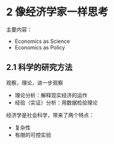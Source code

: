 # 2 像经济学家一样思考

主要内容：

- Economics as Science
- Economics as Policy

## 2.1 科学的研究方法

观察，理论，进一步观察

- 理论分析：解释现实经济的运作
- 经验（实证）分析：用数据检验理论

经济学是社会科学，带来了两个特点：

- 复杂性
- 有限的可控实验

